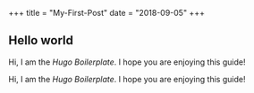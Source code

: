 +++
title = "My-First-Post"
date = "2018-09-05"
+++

## Hello world
Hi, I am the *Hugo Boilerplate*. I hope you are enjoying this guide! 


Hi, I am the *Hugo Boilerplate*. I hope you are enjoying this guide!